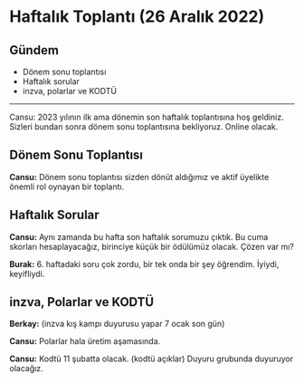# Haftalık Toplantı (26 Aralık 2022)

## Gündem

- Dönem sonu toplantısı
- Haftalık sorular
- inzva, polarlar ve KODTÜ


---

Cansu: 2023 yılının ilk ama dönemin son haftalık toplantısına hoş geldiniz. Sizleri bundan sonra dönem sonu toplantısına bekliyoruz. Online olacak.

## Dönem Sonu Toplantısı

**Cansu:** Dönem sonu toplantısı sizden dönüt aldığımız ve aktif üyelikte önemli rol oynayan bir toplantı.

## Haftalık Sorular

**Cansu:** Aynı zamanda bu hafta son haftalık sorumuzu çıktık. Bu cuma skorları hesaplayacağız, birinciye küçük bir ödülümüz olacak. Çözen var mı?

**Burak:** 6. haftadaki soru çok zordu, bir tek onda bir şey öğrendim. İyiydi, keyifliydi.

## inzva, Polarlar ve KODTÜ

**Berkay:** (inzva kış kampı duyurusu yapar 7 ocak son gün)

**Cansu:** Polarlar hala üretim aşamasında.

**Cansu:**  Kodtü 11 şubatta olacak. (kodtü açıklar) Duyuru grubunda duyuruyor olacağız.

